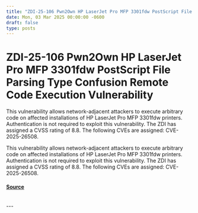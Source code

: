 ```yaml
---
title: "ZDI-25-106 Pwn2Own HP LaserJet Pro MFP 3301fdw PostScript File Parsing Type Confusion Remote Code Execution Vulnerability"
date: Mon, 03 Mar 2025 00:00:00 -0600
draft: false
type: posts
---
```

# ZDI-25-106 Pwn2Own HP LaserJet Pro MFP 3301fdw PostScript File Parsing Type Confusion Remote Code Execution Vulnerability





This vulnerability allows network-adjacent attackers to execute arbitrary code on affected installations of HP LaserJet Pro MFP 3301fdw printers. Authentication is not required to exploit this vulnerability. The ZDI has assigned a CVSS rating of 8.8. The following CVEs are assigned: CVE-2025-26508.

This vulnerability allows network-adjacent attackers to execute arbitrary code on affected installations of HP LaserJet Pro MFP 3301fdw printers. Authentication is not required to exploit this vulnerability. The ZDI has assigned a CVSS rating of 8.8. The following CVEs are assigned: CVE-2025-26508.

#### [Source](http://www.zerodayinitiative.com/advisories/ZDI-25-106/)

<br/>
---
